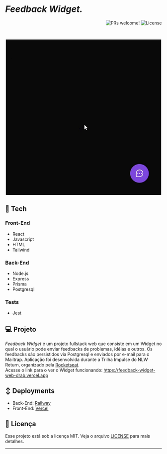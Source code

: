 # *Feedback Widget.*

<p align="right">
 <img src="https://img.shields.io/static/v1?label=PRs&message=welcome&color=8257e6&labelColor=000000" alt="PRs welcome!" />

  <img alt="License" src="https://img.shields.io/static/v1?label=license&message=MIT&color=8257e6&labelColor=000000">
</p>

<br>

<p align="center">
  <img alt="OriginSix" src="/github/feedback-widget.gif" >
</p>

## 🚀 Tech

### Front-End
- React
- Javascript
- HTML 
- Tailwind

### Back-End
- Node.js
- Express
- Prisma
- Postgresql

### Tests
- Jest

## 💻 Projeto

*Feedback Widget* é um projeto fullstack web que consiste em um Widget no qual o usuário pode enviar feedbacks de problemas, idéias e outros. Os feedbacks são persistidos via Postgresql e enviados por e-mail para o Mailtrap. Aplicação foi desenvolvida durante a Trilha Impulse do NLW Return, organizado pela [Rocketseat](https://www.rocketseat.com.br/).<br />
Acesse o link para o ver o Widget funcionando: https://feedback-widget-web-drab.vercel.app

## ↕️ Deployments

- Back-End: [Railway](https://railway.app/)
- Front-End: [Vercel](https://vercel.com/)

## 📝 Licença

Esse projeto está sob a licença MIT. Veja o arquivo [LICENSE](/LICENSE.md) para mais detalhes.

---
